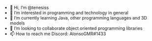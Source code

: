 - 👋 Hi, I’m @tenesiss
- 👀 I’m interested in programming and technology in general
- 🌱 I’m currently learning Java, other programming languages and 3D models
- 💞️ I’m looking to collaborate object oriented programming libraries
- 📫 How to reach me 
Discord: AlonsoGMR#1433

